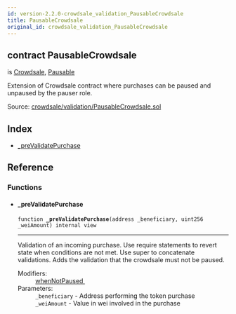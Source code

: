 ```yaml
---
id: version-2.2.0-crowdsale_validation_PausableCrowdsale
title: PausableCrowdsale
original_id: crowdsale_validation_PausableCrowdsale
---
```


<div class="contract-doc"><div class="contract"><h2 class="contract-header"><span class="contract-kind">contract</span> PausableCrowdsale</h2><p class="base-contracts"><span>is</span> <a href="crowdsale_Crowdsale.html">Crowdsale</a><span>, </span><a href="lifecycle_Pausable.html">Pausable</a></p><p class="description">Extension of Crowdsale contract where purchases can be paused and unpaused by the pauser role.</p><div class="source">Source: <a href="https://github.com/OpenZeppelin/zeppelin-solidity/blob/v2.2.0/contracts/crowdsale/validation/PausableCrowdsale.sol" target="_blank">crowdsale/validation/PausableCrowdsale.sol</a></div></div><div class="index"><h2>Index</h2><ul><li><a href="crowdsale_validation_PausableCrowdsale.html#_preValidatePurchase">_preValidatePurchase</a></li></ul></div><div class="reference"><h2>Reference</h2><div class="functions"><h3>Functions</h3><ul><li><div class="item function"><span id="_preValidatePurchase" class="anchor-marker"></span><h4 class="name">_preValidatePurchase</h4><div class="body"><code class="signature">function <strong>_preValidatePurchase</strong><span>(address _beneficiary, uint256 _weiAmount) </span><span>internal </span><span>view </span></code><hr/><div class="description"><p>Validation of an incoming purchase. Use require statements to revert state when conditions are not met. Use super to concatenate validations. Adds the validation that the crowdsale must not be paused.</p></div><dl><dt><span class="label-modifiers">Modifiers:</span></dt><dd><a href="lifecycle_Pausable.html#whenNotPaused">whenNotPaused </a></dd><dt><span class="label-parameters">Parameters:</span></dt><dd><div><code>_beneficiary</code> - Address performing the token purchase</div><div><code>_weiAmount</code> - Value in wei involved in the purchase</div></dd></dl></div></div></li></ul></div></div></div>
